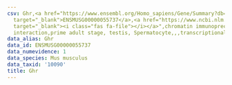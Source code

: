 ```yaml
---
csv: Ghr,<a href="https://www.ensembl.org/Homo_sapiens/Gene/Summary?db=core;g=ENSMUSG00000055737"
  target="_blank">ENSMUSG00000055737</a>,<a href="https://www.ncbi.nlm.nih.gov/pubmed/25450459"
  target="_blank"><i class="fas fa-file"></i></a>",chromatin immunoprecipitation assay,direct
  interaction,prime adult stage, testis, Spermatocyte,,,transcriptional regulation,
data_alias: Ghr
data_id: ENSMUSG00000055737
data_numevidence: 1
data_species: Mus musculus
data_taxid: '10090'
title: Ghr
---
```

